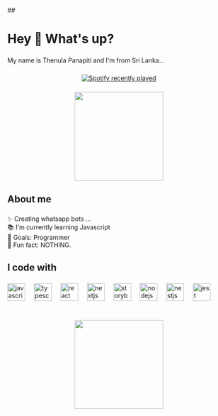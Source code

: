 ##<h1 align="left">Hey 👋 What's up?</h1>

###

<p align="left">My name is Thenula Panapiti and I'm from Sri Lanka...</p>

###

<div align="center">
  <a href="https://open.spotify.com/user/31umrkbnuqkh5bfm3qmr7ush6qtq">
    <img src="https://spotify-recently-played-readme.vercel.app/api?user=31umrkbnuqkh5bfm3qmr7ush6qtq&count=5&unique=true" alt="Spotify recently played"  />
  </a>
</div>

###

<div align="center">
  <img height="200" src="https://i.ibb.co/hy0CnW9/Thenu-md.png"  />
</div>

###

<h2 align="left">About me</h2>

###

<p align="left">✨ Creating whatsapp bots ...<br>📚 I'm currently learning Javascript<br>🎯 Goals: Programmer<br>🎲 Fun fact: NOTHING.</p>

###

<h2 align="left">I code with</h2>

###

<div align="left">
  <img src="https://cdn.jsdelivr.net/gh/devicons/devicon/icons/javascript/javascript-original.svg" height="40" alt="javascript logo"  />
  <img width="12" />
  <img src="https://cdn.jsdelivr.net/gh/devicons/devicon/icons/typescript/typescript-original.svg" height="40" alt="typescript logo"  />
  <img width="12" />
  <img src="https://cdn.jsdelivr.net/gh/devicons/devicon/icons/react/react-original.svg" height="40" alt="react logo"  />
  <img width="12" />
  <img src="https://cdn.jsdelivr.net/gh/devicons/devicon/icons/nextjs/nextjs-original.svg" height="40" alt="nextjs logo"  />
  <img width="12" />
  <img src="https://cdn.jsdelivr.net/gh/devicons/devicon/icons/storybook/storybook-original.svg" height="40" alt="storybook logo"  />
  <img width="12" />
  <img src="https://cdn.jsdelivr.net/gh/devicons/devicon/icons/nodejs/nodejs-original.svg" height="40" alt="nodejs logo"  />
  <img width="12" />
  <img src="https://cdn.jsdelivr.net/gh/devicons/devicon/icons/nestjs/nestjs-original.svg" height="40" alt="nestjs logo"  />
  <img width="12" />
  <img src="https://cdn.jsdelivr.net/gh/devicons/devicon/icons/jest/jest-plain.svg" height="40" alt="jest logo"  />
</div>

###

<br clear="both">

<div align="center">
  <img height="200" src="https://i.imgflip.com/65efzo.gif"  />
</div>

###
